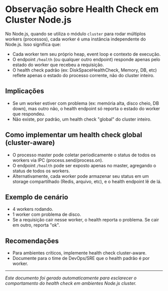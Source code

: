# Observação sobre Health Check em Cluster Node.js

No Node.js, quando se utiliza o módulo `cluster` para rodar múltiplos workers (processos), cada worker é uma instância independente do Node.js. Isso significa que:

- Cada worker tem seu próprio heap, event loop e contexto de execução.
- O endpoint `/health` (ou qualquer outro endpoint) responde apenas pelo estado do worker que recebeu a requisição.
- O health check padrão (ex: DiskSpaceHealthCheck, Memory, DB, etc) reflete apenas o estado do processo corrente, não do cluster inteiro.

## Implicações

- Se um worker estiver com problema (ex: memória alta, disco cheio, DB down), mas outro não, o health endpoint só reporta o estado do worker que respondeu.
- Não existe, por padrão, um health check "global" do cluster inteiro.

## Como implementar um health check global (cluster-aware)

- O processo master pode coletar periodicamente o status de todos os workers via IPC (process.send/process.on).
- O endpoint `/health` pode ser exposto apenas no master, agregando o status de todos os workers.
- Alternativamente, cada worker pode armazenar seu status em um storage compartilhado (Redis, arquivo, etc), e o health endpoint lê de lá.

## Exemplo de cenário

- 4 workers rodando.
- 1 worker com problema de disco.
- Se a requisição cair nesse worker, o health reporta o problema. Se cair em outro, reporta "ok".

## Recomendações

- Para ambientes críticos, implemente health check cluster-aware.
- Documente para o time de DevOps/SRE que o health padrão é por worker.

---

_Este documento foi gerado automaticamente para esclarecer o comportamento do health check em ambientes Node.js cluster._
